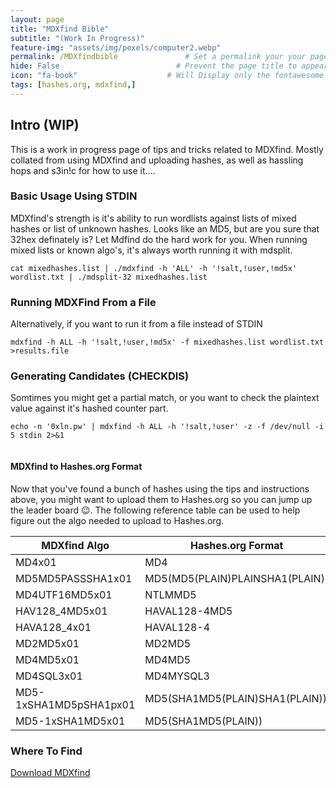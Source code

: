 ```yaml
---
layout: page
title: "MDXfind Bible" 
subtitle: "(Work In Progress)"   
feature-img: "assets/img/pexels/computer2.webp" 
permalink: /MDXfindbible               # Set a permalink your your page
hide: False                          # Prevent the page title to appear in the navbar
icon: "fa-book"                    # Will Display only the fontawesome icon (here: fa-search) and not the title
tags: [hashes.org, mdxfind,]
---
```




## Intro (**WIP**)

This is a work in progress page of tips and tricks related to MDXfind. Mostly collated from using MDXfind and uploading hashes, as well as hassling hops and s3in!c for how to use it....

### Basic Usage Using STDIN

MDXfind's strength is it's ability to run wordlists against lists of mixed hashes or list of unknown hashes. Looks like an MD5, but are you sure that 32hex definately is? Let Mdfind do the hard work for you. When running mixed lists or known algo's, it's always worth running it with mdsplit.

```
cat mixedhashes.list | ./mdxfind -h 'ALL' -h '!salt,!user,!md5x' wordlist.txt | ./mdsplit-32 mixedhashes.list 
```

### Running MDXFind From a File 

Alternatively, if you want to run it from a file instead of STDIN

```
mdxfind -h ALL -h '!salt,!user,!md5x' -f mixedhashes.list wordlist.txt >results.file
```

### Generating Candidates (CHECKDIS)

Somtimes you might get a partial match, or you want to check the plaintext value against it's hashed counter part. 

```
echo -n '0xln.pw' | mdxfind -h ALL -h '!salt,!user' -z -f /dev/null -i 5 stdin 2>&1
```

```
```



#### MDXfind to Hashes.org Format

Now that you've found a bunch of hashes using the tips and instructions above, you might want to upload them to Hashes.org so you can jump up the leader board 😉. The following reference table can be used to help figure out the algo needed to upload to Hashes.org.

|MDXfind Algo|Hashes.org Format|
|------------|---------------|
|MD4x01      | MD4           |
|MD5MD5PASSSHA1x01|MD5(MD5(PLAIN)PLAINSHA1(PLAIN))|
|MD4UTF16MD5x01| NTLMMD5|
|HAV128_4MD5x01| HAVAL128-4MD5|
|HAVA128_4x01|HAVAL128-4|
|MD2MD5x01|MD2MD5|
|MD4MD5x01|MD4MD5|
|MD4SQL3x01|MD4MYSQL3|  
|MD5-1xSHA1MD5pSHA1px01|MD5(SHA1MD5(PLAIN)SHA1(PLAIN))|
|MD5-1xSHA1MD5x01|MD5(SHA1MD5(PLAIN))

### Where To Find

[Download MDXfind](https://hashes.org/mdxfind.php) 